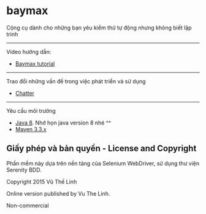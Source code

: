 # baymax

Cộng cụ dành cho những bạn yêu kiểm thử tự động nhưng không biết lập trình

*** 

Video hướng dẫn:
* [Baymax tutorial](https://www.youtube.com/playlist?list=PLpTCO0Fa9GR0AY68NryiRT4Q6k34Q7K0O)

*** 

Trao đổi những vấn đề trong việc phát triển và sử dụng
* [Chatter](https://gitter.im/vuthelinh/baymax-chat)

*** 

Yêu cầu môi trường
* [Java 8](https://www.youtube.com/watch?v=bQLbrXHiFxY). Nhớ họn java version 8 nhé ^^
* [Maven 3.3.x](https://www.youtube.com/watch?v=wWSVxtsi7U8)

## Giấy phép và bản quyền - License and Copyright

Phần mềm này dựa trên nền tảng của Selenium WebDriver, sử dụng thư viện Serenity BDD.

Copyright 2015 Vũ Thế Linh 

Online version published by Vu The Linh.

Non-commercial
